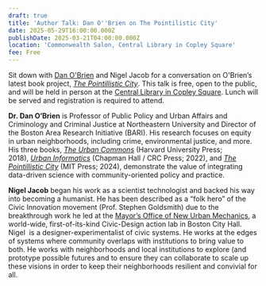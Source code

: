 ```yaml
---
draft: true
title: 'Author Talk: Dan O''Brien on The Pointilistic City'
date: 2025-05-29T16:00:00.000Z
publishDate: 2025-03-21T04:00:00.000Z
location: 'Commonwealth Salon, Central Library in Copley Square'
fee: Free
---
```


Sit down with [Dan O'Brien](https://cssh.northeastern.edu/faculty/daniel-t-obrien/) and Nigel Jacob for a conversation on O'Brien’s latest book project, *[The Pointillistic City](https://mitpress.mit.edu/9780262550802/the-pointillistic-city/)*. This talk is free, open to the public, and will be held in person at the [Central Library in Copley Square](https://www.bpl.org/locations/3/). Lunch will be served and registration is required to attend.

**Dr. Dan O’Brien** is Professor of Public Policy and Urban Affairs and Criminology and Criminal Justice at Northeastern University and Director of the Boston Area Research Initiative (BARI). His research focuses on equity in urban neighborhoods, including crime, environmental justice, and more. His three books, *[The Urban Commons](https://www.amazon.com/Urban-Commons-Technology-Rebuild-Communities/dp/0674975294)* (Harvard University Press; 2018), *[Urban Informatics](http://ui.danourban.com/)* (Chapman Hall / CRC Press; 2022), and *[The Pointillistic City](https://direct.mit.edu/books/oa-monograph/5893/The-Pointillistic-CityHow-Microspatial-Inequities)* (MIT Press; 2024), demonstrate the value of integrating data-driven science with community-oriented policy and practice. 

**Nigel Jacob** began his work as a scientist technologist and backed his way into becoming a humanist. He has been described as a “folk hero” of the Civic Innovation movement (Prof. Stephen Goldsmith) due to the breakthrough work he led at the [Mayor’s Office of New Urban Mechanics](https://www.boston.gov/departments/new-urban-mechanics), a world-wide, first-of-its-kind Civic-Design action lab in Boston City Hall. Nigel  is a designer-experimentalist of civic systems. He works at the edges of systems where community overlaps with institutions to bring value to both. He works with neighborhoods and local institutions to explore (and prototype possible futures and to ensure they can collaborate to scale up these visions in order to keep their neighborhoods resilient and convivial for all.
